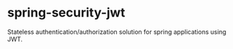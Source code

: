 # spring-security-jwt
Stateless authentication/authorization solution for spring applications using JWT.